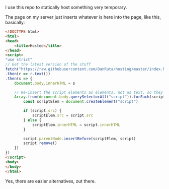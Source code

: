 I use this repo to statically host something very temporary.

The page on my server just inserts whatever is here into the page, like this, basically:

```html
<!DOCTYPE html>
<html>
<head>
    <title>Hosted</title>
</head>
<script>
"use strict"
// Get the latest version of the stuff
fetch("https://raw.githubusercontent.com/DanRuta/hosting/master/index.html")
.then(r => r.text())
.then(s => {
    document.body.innerHTML = s

    // Re-insert the script elements as elements, not as text, so they get evaled
    Array.from(document.body.querySelectorAll("script")).forEach(script => {
        const scriptElem = document.createElement("script")

        if (script.src) {
            scriptElem.src = script.src
        } else {
            scriptElem.innerHTML = script.innerHTML
        }

        script.parentNode.insertBefore(scriptElem, script)
        script.remove()
    })
})
</script>
<body>
</body>
</html>
```

Yes, there are easier alternatives, out there.